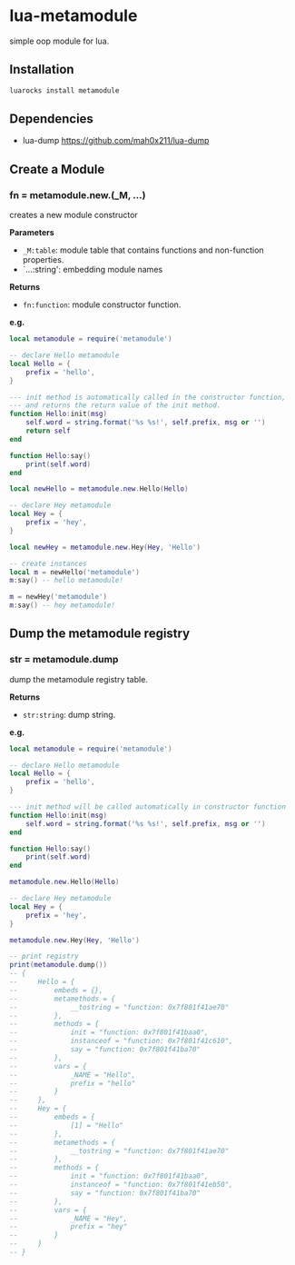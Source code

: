 lua-metamodule
==========

simple oop module for lua.

## Installation

```sh
luarocks install metamodule
```

## Dependencies

- lua-dump https://github.com/mah0x211/lua-dump

## Create a Module

### fn = metamodule.new.<ModuleName>(_M, ...)

creates a new module constructor

**Parameters**

- `_M:table`: module table that contains functions and non-function properties.
- `...:string': embedding module names

**Returns**

- `fn:function`: module constructor function.

**e.g.**

```lua
local metamodule = require('metamodule')

-- declare Hello metamodule
local Hello = {
    prefix = 'hello',
}

--- init method is automatically called in the constructor function,
--- and returns the return value of the init method.
function Hello:init(msg)
    self.word = string.format('%s %s!', self.prefix, msg or '')
    return self
end

function Hello:say()
    print(self.word)
end

local newHello = metamodule.new.Hello(Hello)

-- declare Hey metamodule
local Hey = {
    prefix = 'hey',
}

local newHey = metamodule.new.Hey(Hey, 'Hello')

-- create instances
local m = newHello('metamodule')
m:say() -- hello metamodule!

m = newHey('metamodule')
m:say() -- hey metamodule!
```


## Dump the metamodule registry

### str = metamodule.dump

dump the metamodule registry table.

**Returns**

- `str:string`: dump string.

**e.g.**

```lua
local metamodule = require('metamodule')

-- declare Hello metamodule
local Hello = {
    prefix = 'hello',
}

--- init method will be called automatically in constructor function
function Hello:init(msg)
    self.word = string.format('%s %s!', self.prefix, msg or '')
end

function Hello:say()
    print(self.word)
end

metamodule.new.Hello(Hello)

-- declare Hey metamodule
local Hey = {
    prefix = 'hey',
}

metamodule.new.Hey(Hey, 'Hello')

-- print registry
print(metamodule.dump())
-- {
--     Hello = {
--         embeds = {},
--         metamethods = {
--             __tostring = "function: 0x7f801f41ae70"
--         },
--         methods = {
--             init = "function: 0x7f801f41baa0",
--             instanceof = "function: 0x7f801f41c610",
--             say = "function: 0x7f801f41ba70"
--         },
--         vars = {
--             _NAME = "Hello",
--             prefix = "hello"
--         }
--     },
--     Hey = {
--         embeds = {
--             [1] = "Hello"
--         },
--         metamethods = {
--             __tostring = "function: 0x7f801f41ae70"
--         },
--         methods = {
--             init = "function: 0x7f801f41baa0",
--             instanceof = "function: 0x7f801f41eb50",
--             say = "function: 0x7f801f41ba70"
--         },
--         vars = {
--             _NAME = "Hey",
--             prefix = "hey"
--         }
--     }
-- }
```
